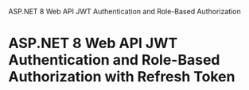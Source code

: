 
 ASP.NET 8 Web API JWT Authentication and Role-Based Authorization


# ASP.NET 8 Web API JWT Authentication and Role-Based Authorization with Refresh Token





